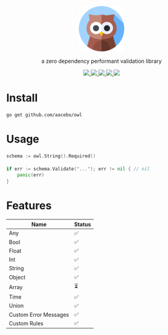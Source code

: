 <p align="center">
	<img src="./assets/icon.png" width="120px" />
</p>
 
<p align="center">
	a zero dependency performant validation library
</p>

<p align="center">
	<a href="https://opensource.org/licenses/MIT" target="_blank" alt="License">
		<img src="https://img.shields.io/badge/License-MIT-blue.svg" />
	</a>
	<a href="https://pkg.go.dev/github.com/aacebo/owl" target="_blank" alt="Go Reference">
		<img src="https://pkg.go.dev/badge/github.com/aacebo/owl.svg" />
	</a>
	<a href="https://goreportcard.com/report/github.com/aacebo/owl" target="_blank" alt="Go Report Card">
		<img src="https://goreportcard.com/badge/github.com/aacebo/owl" />
	</a>
	<a href="https://github.com/aacebo/owl/actions/workflows/ci.yml" target="_blank" alt="Build">
		<img src="https://github.com/aacebo/owl/actions/workflows/ci.yml/badge.svg?branch=main" />
	</a>
	<a href="https://codecov.io/gh/aacebo/owl" > 
		<img src="https://codecov.io/gh/aacebo/owl/graph/badge.svg?token=9XETRUUQUY" /> 
	</a>
</p>

# Install

```bash
go get github.com/aacebo/owl
```

# Usage

```go
schema := owl.String().Required()

if err := schema.Validate("..."); err != nil { // nil
	panic(err)
}
```

# Features

| Name			             | Status			   |
|----------------------------|---------------------|
| Any						 | ✅				  |
| Bool						 | ✅				  |
| Float						 | ✅				  |
| Int						 | ✅				  |
| String					 | ✅				  |
| Object					 | ✅				  |
| Array						 | ⏳				  |
| Time						 | ✅				  |
| Union						 | ✅				  |
| Custom Error Messages      | ✅				  |
| Custom Rules				 | ✅				  |
